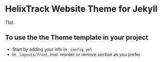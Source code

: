 # HelixTrack Website Theme for Jekyll

Tbd.

## To use the the Theme template in your project

- Start by adding your info in `_config.yml`
- In `_layouts/front.html` reorder or remove section as you prefer.
